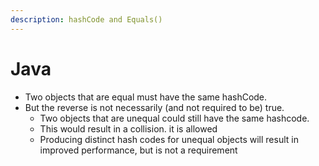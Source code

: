 ```yaml
---
description: hashCode and Equals()
---
```


# Java

* Two objects that are equal must have the same hashCode.
* But the reverse is not necessarily (and not required to be) true.
  * Two objects that are unequal could still have the same hashcode.
  * This would result in a collision. it is allowed
  * Producing distinct hash codes for unequal objects will result in improved performance, but is not a requirement&#x20;

